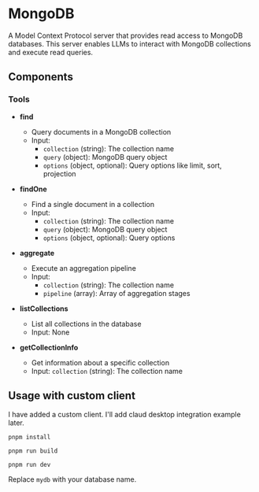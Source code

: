 # MongoDB

A Model Context Protocol server that provides read access to MongoDB databases. This server enables LLMs to interact with MongoDB collections and execute read queries.

## Components

### Tools

-   **find**

    -   Query documents in a MongoDB collection
    -   Input:
        -   `collection` (string): The collection name
        -   `query` (object): MongoDB query object
        -   `options` (object, optional): Query options like limit, sort, projection

-   **findOne**

    -   Find a single document in a collection
    -   Input:
        -   `collection` (string): The collection name
        -   `query` (object): MongoDB query object
        -   `options` (object, optional): Query options

-   **aggregate**

    -   Execute an aggregation pipeline
    -   Input:
        -   `collection` (string): The collection name
        -   `pipeline` (array): Array of aggregation stages

-   **listCollections**

    -   List all collections in the database
    -   Input: None

-   **getCollectionInfo**
    -   Get information about a specific collection
    -   Input: `collection` (string): The collection name

## Usage with custom client

I have added a custom client. I'll add claud desktop integration example later.

`pnpm install`

`pnpm run build`

`pnpm run dev`

Replace `mydb` with your database name.
